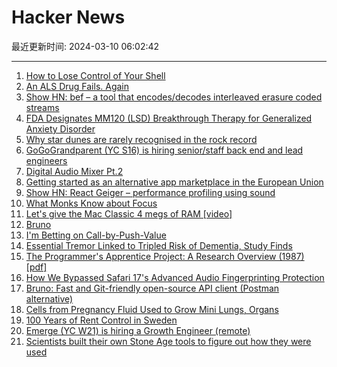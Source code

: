 # Hacker News

最近更新时间: 2024-03-10 06:02:42

--- 
1. [How to Lose Control of Your Shell](https://registerspill.thorstenball.com/p/how-to-lose-control-of-your-shell) 
2. [An ALS Drug Fails. Again](https://www.science.org/content/blog-post/als-drug-fails-again) 
3. [Show HN: bef – a tool that encodes/decodes interleaved erasure coded streams](https://github.com/gbletr42/bef) 
4. [FDA Designates MM120 (LSD) Breakthrough Therapy for Generalized Anxiety Disorder](https://www.businesswire.com/news/home/20240307733599/en/MindMed-Receives-FDA-Breakthrough-Therapy-Designation-and-Announces-Positive-12-Week-Durability-Data-From-Phase-2B-Study-of-MM120-for-Generalized-Anxiety-Disorder) 
5. [Why star dunes are rarely recognised in the rock record](https://www.nature.com/articles/s41598-024-53485-3) 
6. [GoGoGrandparent (YC S16) is hiring senior/staff back end and lead engineers](https://news.ycombinator.com/item?id=39652986) 
7. [Digital Audio Mixer Pt.2](https://blog.brixit.nl/digital-audio-mixer-pt-2/) 
8. [Getting started as an alternative app marketplace in the European Union](https://developer.apple.com/support/alternative-app-marketplace-in-the-eu/) 
9. [Show HN: React Geiger – performance profiling using sound](https://github.com/kristiandupont/react-geiger) 
10. [What Monks Know about Focus](https://www.millersbookreview.com/p/jamie-kreiner-how-to-focus) 
11. [Let's give the Mac Classic 4 megs of RAM [video]](https://www.youtube.com/watch?v=_iE-CKcyR2E) 
12. [Bruno](https://www.usebruno.com/) 
13. [I'm Betting on Call-by-Push-Value](https://thunderseethe.dev/posts/bet-on-cbpv/) 
14. [Essential Tremor Linked to Tripled Risk of Dementia, Study Finds](https://scienceblog.com/542898/essential-tremor-linked-to-tripled-risk-of-dementia-study-finds/) 
15. [The Programmer's Apprentice Project: A Research Overview (1987) [pdf]](http://www.semdesigns.com/Company/Publications/ProgrammersApprentice-AIM-1004.pdf) 
16. [How We Bypassed Safari 17's Advanced Audio Fingerprinting Protection](https://fingerprint.com/blog/bypassing-safari-17-audio-fingerprinting-protection/) 
17. [Bruno: Fast and Git-friendly open-source API client (Postman alternative)](https://www.usebruno.com/) 
18. [Cells from Pregnancy Fluid Used to Grow Mini Lungs, Organs](https://apnews.com/article/mini-organs-organoids-amniotic-fluid-fetus-f5a48564368d2cf383a7eac1371d67cf) 
19. [100 Years of Rent Control in Sweden](https://www.betonit.ai/p/100-years-of-rent-control-in-sweden) 
20. [Emerge (YC W21) is hiring a Growth Engineer (remote)](https://www.emergetools.com/careers/jobs/growth-engineer) 
21. [Scientists built their own Stone Age tools to figure out how they were used](https://arstechnica.com/science/2024/03/these-scientists-built-their-own-stone-age-tools-to-figure-out-how-they-were-used/) 
